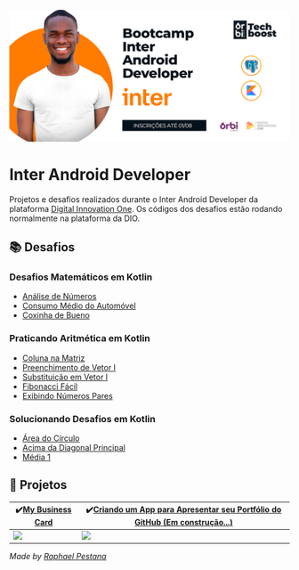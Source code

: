 ![](https://github.com/raphael-pestana/Inter-Android-Developer/blob/main/Inter-Android-Developer.png)

# Inter Android Developer

Projetos e desafios realizados durante o Inter Android Developer da plataforma [Digital Innovation One](https://digitalinnovation.one/). Os códigos dos desafios estão rodando normalmente na plataforma da DIO.

## **📚 Desafios**

### Desafios Matemáticos em Kotlin

- [Análise de Números](https://github.com/raphael-pestana/Inter-Android-Developer/blob/main/Desafios%20em%20Kotlin/Desafios%20Matem%C3%A1ticos%20em%20Kotlin/An%C3%A1lise%20de%20N%C3%BAmeros.kt)
- [Consumo Médio do Automóvel](https://github.com/raphael-pestana/Inter-Android-Developer/blob/main/Desafios%20em%20Kotlin/Desafios%20Matem%C3%A1ticos%20em%20Kotlin/Consumo%20M%C3%A9dio%20do%20Autom%C3%B3vel.kt)
- [Coxinha de Bueno](https://github.com/raphael-pestana/Inter-Android-Developer/blob/main/Desafios%20em%20Kotlin/Desafios%20Matem%C3%A1ticos%20em%20Kotlin/Coxinha%20de%20Bueno.kt)

### Praticando Aritmética em Kotlin

- [Coluna na Matriz](https://github.com/raphael-pestana/Inter-Android-Developer/blob/main/Desafios%20em%20Kotlin/Praticando%20Aritm%C3%A9tica%20em%20Kotlin/Coluna%20na%20Matriz.kt)
- [Preenchimento de Vetor I](https://...)
- [Substituição em Vetor I](https://github.com/raphael-pestana/Inter-Android-Developer/blob/main/Desafios%20em%20Kotlin/Praticando%20Aritm%C3%A9tica%20em%20Kotlin/Substitui%C3%A7%C3%A3o%20em%20Vetor%20I.kt)
- [Fibonacci Fácil](https://github.com/raphael-pestana/Inter-Android-Developer/blob/main/Desafios%20em%20Kotlin/Praticando%20Aritm%C3%A9tica%20em%20Kotlin/Fibonacci%20F%C3%A1cil.kt)
- [Exibindo Números Pares](https://github.com/raphael-pestana/Inter-Android-Developer/blob/main/Desafios%20em%20Kotlin/Praticando%20Aritm%C3%A9tica%20em%20Kotlin/Exibindo%20N%C3%BAmeros%20Pares.kt)

### Solucionando Desafios em Kotlin

- [Área do Círculo](https://github.com/raphael-pestana/Inter-Android-Developer/blob/main/Desafios%20em%20Kotlin/Solucionando%20Desafios%20em%20Kotlin/%C3%81rea%20do%20C%C3%ADrculo.kt)
- [Acima da Diagonal Principal](https://github.com/raphael-pestana/Inter-Android-Developer/blob/main/Desafios%20em%20Kotlin/Solucionando%20Desafios%20em%20Kotlin/Acima%20da%20Diagonal%20Principal.kt)
- [Média 1](https://github.com/raphael-pestana/Inter-Android-Developer/blob/main/Desafios%20em%20Kotlin/Solucionando%20Desafios%20em%20Kotlin/M%C3%A9dia%201.kt)

## **:iphone: Projetos**

| :heavy_check_mark:[**My Business Card**](https://github.com/raphael-pestana/Inter-Android-Developer/tree/main/Projetos/My-Business-Card) | :heavy_check_mark:[**Criando um App para Apresentar seu Portfólio do GitHub** (Em construção...)](https://...) |
| ------------------------------------------------------------ | ------------------------------------------------------------ |
| ![](https://github.com/raphael-pestana/Inter-Android-Developer/blob/main/Projetos/My-Business-Card/media/My-Business-Card.gif) | ![](...gif)                                                  |



*Made by [Raphael Pestana](https://www.linkedin.com/in/raphaelpestana)*
